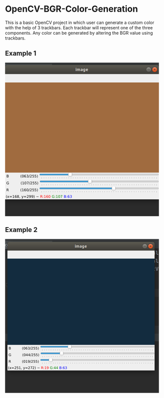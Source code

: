 # OpenCV-BGR-Color-Generation

This is a basic OpenCV project in which user can generate a custom color with the help of 3 trackbars. Each trackbar will represent one of the three components. Any color can be generated by altering the BGR value using trackbars.

## Example 1
![](ss_1.png)

## Example 2
![](ss_2.png)

